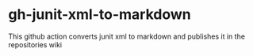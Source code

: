 # gh-junit-xml-to-markdown
This github action converts junit xml to markdown and publishes it in the repositories wiki
